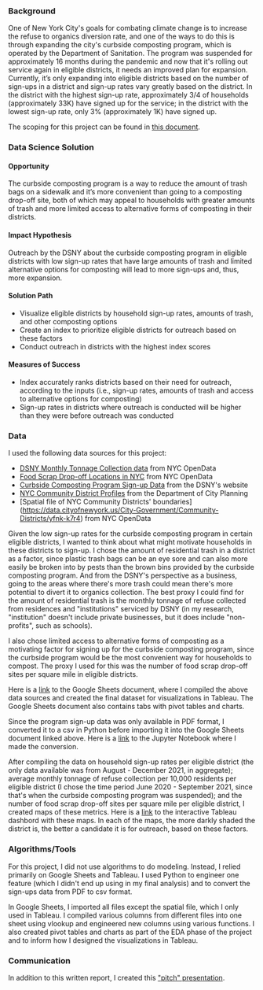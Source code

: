 ### Background

One of New York City's goals for combating climate change is to increase the refuse to organics diversion rate, and one of the ways to do this is through expanding the city's curbside composting program, which is operated by the Department of Sanitation. The program was suspended for approximately 16 months during the pandemic and now that it's rolling out service again in eligible districts, it needs an improved plan for expansion. Currently, it’s only expanding into eligible districts based on the number of sign-ups in a district and sign-up rates vary greatly based on the district. In the district with the highest sign-up rate, approximately 3/4 of households (approximately 33K) have signed up for the service; in the district with the lowest sign-up rate, only 3% (approximately 1K) have signed up.

The scoping for this project can be found in [this document](https://docs.google.com/document/d/11p08Gr9mXwlCwe0h_wq35OQC0ZYXTVRxv0pXbe1qQWM/edit?usp=sharing).

### Data Science Solution

#### Opportunity
    
The curbside composting program is a way to reduce the amount of trash bags on a sidewalk and it’s more convenient than going to a composting drop-off site, both of which may appeal to households with greater amounts of trash and more limited access to alternative forms of composting in their districts.

#### Impact Hypothesis

Outreach by the DSNY about the curbside composting program in eligible districts with low sign-up rates that have large amounts of trash and limited alternative options for composting will lead to more sign-ups and, thus, more expansion.

#### Solution Path  

- Visualize eligible districts by household sign-up rates, amounts of trash, and other composting options
- Create an index to prioritize eligible districts for outreach based on these factors
- Conduct outreach in districts with the highest index scores

#### Measures of Success

- Index accurately ranks districts based on their need for outreach, according to the inputs (i.e., sign-up rates, amounts of trash and access to alternative options for composting)
- Sign-up rates in districts where outreach is conducted will be higher than they were before outreach was conducted

### Data

I used the following data sources for this project:

- [DSNY Monthly Tonnage Collection data](https://data.cityofnewyork.us/City-Government/DSNY-Monthly-Tonnage-Data/ebb7-mvp5) from NYC OpenData
- [Food Scrap Drop-off Locations in NYC](https://data.cityofnewyork.us/Environment/Food-Scrap-Drop-Off-Locations-in-NYC/if26-z6xq) from NYC OpenData
- [Curbside Composting Program Sign-up Data](https://www1.nyc.gov/assets/dsny/site/services/food-scraps-and-yard-waste-page/bydistrict-curbsidecomposting) from the DSNY's website
- [NYC Community District Profiles](https://communityprofiles.planning.nyc.gov/) from the Department of City Planning
- [Spatial file of NYC Community Districts' boundaries] (https://data.cityofnewyork.us/City-Government/Community-Districts/yfnk-k7r4) from NYC OpenData

Given the low sign-up rates for the curbside composting program in certain eligible districts, I wanted to think about what might motivate households in these districts to sign-up. I chose the amount of residential trash in a district as a factor, since plastic trash bags can be an eye sore and can also more easily be broken into by pests than the brown bins provided by the curbside composting program. And from the DSNY's perspective as a business, going to the areas where there's more trash could mean there's more potential to divert it to organics collection. The best proxy I could find for the amount of residential trash is the monthly tonnage of refuse collected from residences and "institutions" serviced by DSNY (in my research, "institution" doesn't include private businesses, but it does include "non-profits", such as schools).

I also chose limited access to alternative forms of composting as a motivating factor for signing up for the curbside composting program, since the curbside program would be the most convenient way for households to compost. The proxy I used for this was the number of food scrap drop-off sites per square mile in eligible districts.

Here is a [link](https://docs.google.com/spreadsheets/d/1khe92d1-ZcTdI5EMA8bWt69AcS5CJBHnzZdzVamsSLw/edit?usp=sharing) to the Google Sheets document, where I compiled the above data sources and created the final dataset for visualizations in Tableau. The Google Sheets document also contains tabs with pivot tables and charts.

Since the program sign-up data was only available in PDF format, I converted it to a csv in Python before importing it into the Google Sheets document linked above. Here is a [link](https://github.com/chloebs4590/Metis-Business-Fundamentals/blob/main/biz_fundamentals_project.ipynb) to the Jupyter Notebook where I made the conversion.

After compiling the data on household sign-up rates per eligible district (the only data available was from August - December 2021, in aggregate); average monthly tonnage of refuse collection per 10,000 residents per eligible district (I chose the time period June 2020 - September 2021, since that's when the curbside composting program was suspended); and the number of food scrap drop-off sites per square mile per eligible district, I created maps of these metrics. Here is a [link](https://public.tableau.com/app/profile/chloe.bergsma.safar/viz/MetisBusinessFundamentalsProject/RefusevDrop-offSitesvSignups2) to the interactive Tableau dashbord with these maps. In each of the maps, the more darkly shaded the district is, the better a candidate it is for outreach, based on these factors.

### Algorithms/Tools

For this project, I did not use algorithms to do modeling. Instead, I relied primarily on Google Sheets and Tableau. I used Python to engineer one feature (which I didn't end up using in my final analysis) and to convert the sign-ups data from PDF to csv format.

In Google Sheets, I imported all files except the spatial file, which I only used in Tableau. I compiled various columns from different files into one sheet using vlookup and engineered new columns using various functions. I also created pivot tables and charts as part of the EDA phase of the project and to inform how I designed the visualizations in Tableau.

### Communication

In addition to this written report, I created this ["pitch" presentation](https://docs.google.com/presentation/d/1xLwTDXa_n10_ACDpKwGJTjvsH8JGuQ-SV6DFsUWBv38/edit?usp=sharing).
